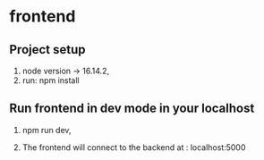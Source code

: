 # frontend

## Project setup
1. node version -> 16.14.2,
2. run: npm install

## Run frontend in dev mode in your localhost
1. npm run dev,

2. The frontend will connect to the backend at : localhost:5000